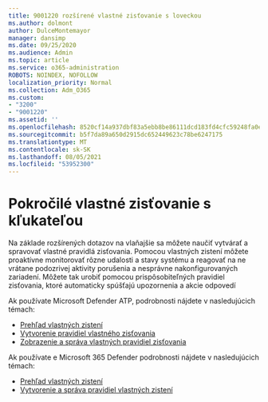 ```yaml
---
title: 9001220 rozšírené vlastné zisťovanie s loveckou
ms.author: dolmont
author: DulceMontemayor
manager: dansimp
ms.date: 09/25/2020
ms.audience: Admin
ms.topic: article
ms.service: o365-administration
ROBOTS: NOINDEX, NOFOLLOW
localization_priority: Normal
ms.collection: Adm_O365
ms.custom:
- "3200"
- "9001220"
ms.assetid: ''
ms.openlocfilehash: 8520cf14a937dbf83a5ebb8be86111dcd183fd4cfc59248fa0ec3a1e2685714f
ms.sourcegitcommit: b5f7da89a650d2915dc652449623c78be6247175
ms.translationtype: MT
ms.contentlocale: sk-SK
ms.lasthandoff: 08/05/2021
ms.locfileid: "53952300"
---
```

# <a name="advanced-hunting-custom-detections"></a>Pokročilé vlastné zisťovanie s kľukateľou

Na základe rozšírených dotazov na vlaňajšie sa môžete naučiť vytvárať a spravovať vlastné pravidlá zisťovania. Pomocou vlastných zistení môžete proaktívne monitorovať rôzne udalosti a stavy systému a reagovať na ne vrátane podozrivej aktivity porušenia a nesprávne nakonfigurovaných zariadení. Môžete tak urobiť pomocou prispôsobiteľných pravidiel zisťovania, ktoré automaticky spúšťajú upozornenia a akcie odpovedí
  
Ak používate Microsoft Defender ATP, podrobnosti nájdete v nasledujúcich témach: 
- [Prehľad vlastných zistení](/windows/security/threat-protection/microsoft-defender-atp/overview-custom-detections)
- [Vytvorenie pravidiel vlastného zisťovania](/windows/security/threat-protection/microsoft-defender-atp/custom-detection-rules)
- [Zobrazenie a správa vlastných pravidiel zisťovania](/windows/security/threat-protection/microsoft-defender-atp/custom-detections-manage)

Ak používate e Microsoft 365 Defender podrobnosti nájdete v nasledujúcich témach: 
- [Prehľad vlastných zistení](/microsoft-365/security/mtp/custom-detections-overview)
- [Vytvorenie a správa pravidiel vlastných zistení](/microsoft-365/security/mtp/custom-detection-rules)
